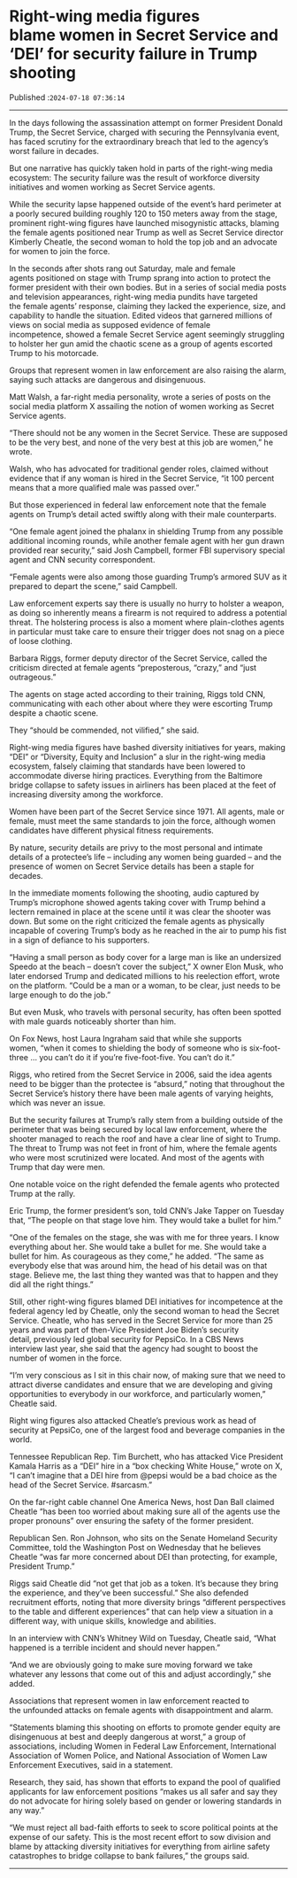 # Right-wing media figures blame women in Secret Service and ‘DEI’ for security failure in Trump shooting

Published :`2024-07-18 07:36:14`

---

In the days following the assassination attempt on former President Donald Trump, the Secret Service, charged with securing the Pennsylvania event, has faced scrutiny for the extraordinary breach that led to the agency’s worst failure in decades.

But one narrative has quickly taken hold in parts of the right-wing media ecosystem: The security failure was the result of workforce diversity initiatives and women working as Secret Service agents.

While the security lapse happened outside of the event’s hard perimeter at a poorly secured building roughly 120 to 150 meters away from the stage, prominent right-wing figures have launched misogynistic attacks, blaming the female agents positioned near Trump as well as Secret Service director Kimberly Cheatle, the second woman to hold the top job and an advocate for women to join the force.

In the seconds after shots rang out Saturday, male and female agents positioned on stage with Trump sprang into action to protect the former president with their own bodies. But in a series of social media posts and television appearances, right-wing media pundits have targeted the female agents’ response, claiming they lacked the experience, size, and capability to handle the situation. Edited videos that garnered millions of views on social media as supposed evidence of female incompetence, showed a female Secret Service agent seemingly struggling to holster her gun amid the chaotic scene as a group of agents escorted Trump to his motorcade.

Groups that represent women in law enforcement are also raising the alarm, saying such attacks are dangerous and disingenuous.

Matt Walsh, a far-right media personality, wrote a series of posts on the social media platform X assailing the notion of women working as Secret Service agents.

“There should not be any women in the Secret Service. These are supposed to be the very best, and none of the very best at this job are women,” he wrote.

Walsh, who has advocated for traditional gender roles, claimed without evidence that if any woman is hired in the Secret Service, “it 100 percent means that a more qualified male was passed over.”

But those experienced in federal law enforcement note that the female agents on Trump’s detail acted swiftly along with their male counterparts.

“One female agent joined the phalanx in shielding Trump from any possible additional incoming rounds, while another female agent with her gun drawn provided rear security,” said Josh Campbell, former FBI supervisory special agent and CNN security correspondent.

“Female agents were also among those guarding Trump’s armored SUV as it prepared to depart the scene,” said Campbell.

Law enforcement experts say there is usually no hurry to holster a weapon, as doing so inherently means a firearm is not required to address a potential threat. The holstering process is also a moment where plain-clothes agents in particular must take care to ensure their trigger does not snag on a piece of loose clothing.

Barbara Riggs, former deputy director of the Secret Service, called the criticism directed at female agents “preposterous, “crazy,” and “just outrageous.”

The agents on stage acted according to their training, Riggs told CNN, communicating with each other about where they were escorting Trump despite a chaotic scene.

They “should be commended, not vilified,” she said.

Right-wing media figures have bashed diversity initiatives for years, making “DEI” or “Diversity, Equity and Inclusion” a slur in the right-wing media ecosystem, falsely claiming that standards have been lowered to accommodate diverse hiring practices. Everything from the Baltimore bridge collapse to safety issues in airliners has been placed at the feet of increasing diversity among the workforce.

Women have been part of the Secret Service since 1971. All agents, male or female, must meet the same standards to join the force, although women candidates have different physical fitness requirements.

By nature, security details are privy to the most personal and intimate details of a protectee’s life – including any women being guarded – and the presence of women on Secret Service details has been a staple for decades.

In the immediate moments following the shooting, audio captured by Trump’s microphone showed agents taking cover with Trump behind a lectern remained in place at the scene until it was clear the shooter was down. But some on the right criticized the female agents as physically incapable of covering Trump’s body as he reached in the air to pump his fist in a sign of defiance to his supporters.

“Having a small person as body cover for a large man is like an undersized Speedo at the beach – doesn’t cover the subject,” X owner Elon Musk, who later endorsed Trump and dedicated millions to his reelection effort, wrote on the platform. “Could be a man or a woman, to be clear, just needs to be large enough to do the job.”

But even Musk, who travels with personal security, has often been spotted with male guards noticeably shorter than him.

On Fox News, host Laura Ingraham said that while she supports women, “when it comes to shielding the body of someone who is six-foot-three … you can’t do it if you’re five-foot-five. You can’t do it.”

Riggs, who retired from the Secret Service in 2006, said the idea agents need to be bigger than the protectee is “absurd,” noting that throughout the Secret Service’s history there have been male agents of varying heights, which was never an issue.

But the security failures at Trump’s rally stem from a building outside of the perimeter that was being secured by local law enforcement, where the shooter managed to reach the roof and have a clear line of sight to Trump. The threat to Trump was not feet in front of him, where the female agents who were most scrutinized were located. And most of the agents with Trump that day were men.

One notable voice on the right defended the female agents who protected Trump at the rally.

Eric Trump, the former president’s son, told CNN’s Jake Tapper on Tuesday that, “The people on that stage love him. They would take a bullet for him.”

“One of the females on the stage, she was with me for three years. I know everything about her. She would take a bullet for me. She would take a bullet for him. As courageous as they come,” he added. “The same as everybody else that was around him, the head of his detail was on that stage. Believe me, the last thing they wanted was that to happen and they did all the right things.”

Still, other right-wing figures blamed DEI initiatives for incompetence at the federal agency led by Cheatle, only the second woman to head the Secret Service. Cheatle, who has served in the Secret Service for more than 25 years and was part of then-Vice President Joe Biden’s security detail, previously led global security for PepsiCo. In a CBS News interview last year, she said that the agency had sought to boost the number of women in the force.

“I’m very conscious as I sit in this chair now, of making sure that we need to attract diverse candidates and ensure that we are developing and giving opportunities to everybody in our workforce, and particularly women,” Cheatle said.

Right wing figures also attacked Cheatle’s previous work as head of security at PepsiCo, one of the largest food and beverage companies in the world.

Tennessee Republican Rep. Tim Burchett, who has attacked Vice President Kamala Harris as a “DEI” hire in a “box checking White House,” wrote on X, “I can’t imagine that a DEI hire from @pepsi would be a bad choice as the head of the Secret Service. #sarcasm.”

On the far-right cable channel One America News, host Dan Ball claimed Cheatle “has been too worried about making sure all of the agents use the proper pronouns” over ensuring the safety of the former president.

Republican Sen. Ron Johnson, who sits on the Senate Homeland Security Committee, told the Washington Post on Wednesday that he believes Cheatle “was far more concerned about DEI than protecting, for example, President Trump.”

Riggs said Cheatle did “not get that job as a token. It’s because they bring the experience, and they’ve been successful.” She also defended recruitment efforts, noting that more diversity brings “different perspectives to the table and different experiences” that can help view a situation in a different way, with unique skills, knowledge and abilities.

In an interview with CNN’s Whitney Wild on Tuesday, Cheatle said, “What happened is a terrible incident and should never happen.”

“And we are obviously going to make sure moving forward we take whatever any lessons that come out of this and adjust accordingly,” she added.

Associations that represent women in law enforcement reacted to the unfounded attacks on female agents with disappointment and alarm.

“Statements blaming this shooting on efforts to promote gender equity are disingenuous at best and deeply dangerous at worst,” a group of associations, including Women in Federal Law Enforcement, International Association of Women Police, and National Association of Women Law Enforcement Executives, said in a statement.

Research, they said, has shown that efforts to expand the pool of qualified applicants for law enforcement positions “makes us all safer and say they do not advocate for hiring solely based on gender or lowering standards in any way.”

“We must reject all bad-faith efforts to seek to score political points at the expense of our safety. This is the most recent effort to sow division and blame by attacking diversity initiatives for everything from airline safety catastrophes to bridge collapse to bank failures,” the groups said.

---

